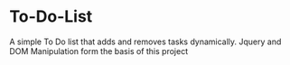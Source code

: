 # To-Do-List
A simple To Do list that adds and removes tasks dynamically. Jquery and DOM Manipulation form the basis of this project
